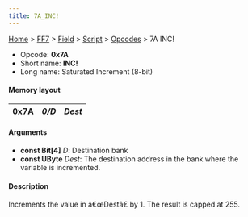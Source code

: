 ```yaml
---
title: 7A_INC!
---
```


[Home](../../../../Main_Page.md) > [FF7](../../../../FF7.md) > [Field](../../../Field.md) > [Script](../../Script.md) > [Opcodes](../Opcodes.md) > 7A INC!

-   Opcode: **0x7A**
-   Short name: **INC!**
-   Long name: Saturated Increment (8-bit)

#### Memory layout

| 0x7A | *0/D* | *Dest* |
|------|-------|--------|

#### Arguments

-   **const Bit\[4\]** *D*: Destination bank
-   **const UByte** *Dest*: The destination address in the bank where the variable is incremented.

#### Description

Increments the value in â€œDestâ€ by 1. The result is capped at 255.
